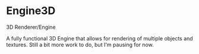 # Engine3D
3D Renderer/Engine

A fully functional 3D Engine that allows for rendering of multiple objects and textures. Still a bit more work to do, but I'm pausing for now.
